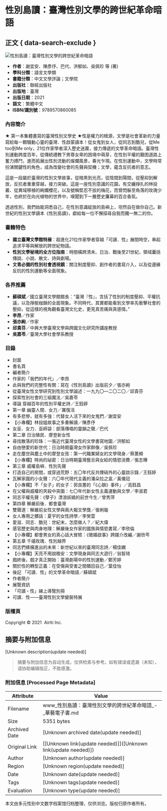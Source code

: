 # 性別島讀：臺灣性別文學的跨世紀革命暗語

## 正文 { data-search-exclude }


![性別島讀：臺灣性別文學的跨世紀革命暗語](https://www.airitibooks.com/ABCUpLoad/9789570860085.jpg)

- **作者**：謝宜安、陳彥伃、巴代、洪郁如、吳佩珍 等 (著)
- **學科分類**：語言文學類
- **書籍分類**：中文文學評論；文學院
- **出版社**：聯經出版社
- **出版地**：臺灣
- **出版日期**：2021
- **語文**：繁體中文
- **ISBN/識別號**：9789570860085

### 內容簡介

★ 第一本集體書寫的臺灣性別文學史 ★性是權力的根源，文學是社會革新的力量寫給每一顆騷動心靈的臺灣．性啟蒙讀本！從女鬼到女人，從同志到酷兒，從Me too到Me only，21位作家學者深入歷史迷霧，接力傳遞的文學革命暗語。臺灣性別運動跨度百年，從傳統禮教下男尊女卑的困境中萌芽，在性別平權的艱困道路上奮力搏鬥，進而拓展出性別流動的燦爛風景，春光乍現。在性別運動中，文學時常扮演關鍵性的角色，成為改變社會的先聲與契機；文學，蘊含反抗者的意志。

這是一段屬於臺灣的性別文學故事，從暗黑到光亮，從陰間到陽間，從壓抑到解放，反抗者重重穿越，接力突破。這是一座性別意識的花園，有交纏掙扎的林投叢、從異域移植的絢爛櫻花，以及號稱堅忍不拔的梅花，而曾閃躲至角落的玫瑰少年，也終於在向光植物的世界中，嗅聞到下一層歷史簾幕的百合香氛。

透過性別，我們始能洞悉自己，在性別意識綻放的島嶼上，坦然自在做你自己。新世紀的性別文學讀本《性別島讀》，獻給每一位不懈探尋自我而獨一無二的你。

### 書籍特色

- **國立臺灣文學館特展**：超進化21位作家學者穿越「可讀．性」展間時空，串起追求平等與解放的跨世紀物語。
- **性別文學秘境的全方位指南**：時間橫跨清末、日治、戰後至21世紀，領域囊括傳說、小說、散文、詩與劇場。
- **文青必備的性別社會透視鏡**：關注制度壓抑、創作者的書寫介入，以及從邊緣反抗的性別運動等全面現象。

### 各界推薦

- **蘇碩斌**／國立臺灣文學館館長：“臺灣『性』，含括了性別的制度壓抑、平權抗議，以及掙脫枷鎖的全面現象。不同時代，其實都能看到文學率先衝擊社會的壓抑，從這樣的視角觀看臺灣文化史，更見真苦痛與真感情。”
- **李昂**／作家
- **張亦絢**／作家
- **邱貴芬**／中興大學臺灣文學與跨國文化研究所講座教授
- **吳嘉苓**／臺灣大學社會學系教授

### 目錄

- 封面
- 書名頁
- 編者簡介
- 作家的「我們的年代」／李昂
- 此與我們的完整性有關：寫在《性別島讀》出版前夕／張亦絢
- 從臺灣女性文學研究到性別文學論述：一九九〇—二〇二〇／邱貴芬
- 探索性別社會的三組魔法／吳嘉苓
- 導論 穿越百年的性別平權史詩／王鈺婷
- 第一章 幽靈人間．女力╱厲復活
- 有多悲慘，就有多強：代替女人活下來的女鬼們／謝宜安
- 【小專欄】林投姐故事之多重解讀／陳彥伃
- 女巫．女力．巫師袋：部落傳唱的靈韻之聲／巴代
- 第二章 日治殖民．摩登新女性
- 尋找散落的珍珠：一張近代臺灣女性的文學書寫地圖／洪郁如
- 自由戀愛的新世代：日治時期臺灣女作家群像／吳佩珍
- 走在塵世與塵土中的摩登女孩：第一代職業婦女的文學現身／蔡蕙頻
- 【小專欄】時尚的祕密：日治時期臺灣藝旦與女給的情慾消費／張志樺
- 第三章 威權島嶼．性別先聲
- 打造自己的房間，或穿過荒野：五〇年代反共煙硝外的心靈啟示錄／王鈺婷
- 瓦解家國的小女聲：六〇年代現代主義的潘朵拉之盒／黃儀冠
- 【小專欄】不「女子」的女子：郭良蕙的「《心鎖》事件」／高鈺昌
- 在父權與威權的夾殺中突圍：七〇年代新女性主義運動與文學／李淑君
- 同志平權先聲：《孽子》漂浪妖嬈的前世今生／曾秀萍
- 第四章 解嚴前後．都會臺灣
- 雙聲道：解嚴前女性文學與兩大報文學獎／張俐璇
- 女人專用之髒話：夏宇的女性詩學／李癸雲
- 愛滋．同志．酷兒：世紀末，怎麼做人？／紀大偉
- 感官歷史與肉身地理：解嚴後女作家的國族與情慾書寫／李欣倫
- 【小專欄】都會男女的真心話大冒險：《徵婚啟事》跨媒介改編／謝欣芩
- 第五章 千禧玫瑰．性別越界
- 同志們蜂擁進出的未來：新世紀以來的臺灣同志詩／楊佳嫻
- 【小專欄】天亮不用說晚安：文學現身與同志大遊行／翁智琦
- 戲終後，戲才真正開始：臺灣劇場中的性別運動／鄭芳婷
- 關於性的轉型正義：在受傷與受害之間贖回自己／葉佳怡
- 後記 「可讀．性」的文學革命暗語／蘇碩斌
- 作者簡介
- 展覽資訊
- 「可讀・性」線上導覽別冊
- 可讀．性——臺灣性別文學變裝特展

### 版權頁

Copyright © 2021  Airiti Inc.
<!-- tcd_original_link https://www.airitibooks.com/Detail/Detail?PublicationID=P20220614077 -->


## 摘要与附加信息

<!-- tcd_abstract -->
[Unknown description(update needed)]
<!-- tcd_abstract_end -->

> 摘要与附加信息为自动生成，仅供检索与参考。如有错误或遗漏（未知），请协助编辑指正，不胜感激。

### 附加信息 [Processed Page Metadata]

| Attribute       | Value                                  |
|-----------------|----------------------------------------|
| Filename        | www_性別島讀：臺灣性別文學的跨世紀革命暗語_-_華藝電子書.md                             |
| Size            | 5351 bytes                           |
| Archived Date   | [Unknown archived date(update needed)]                             |
| Original Link   | [[Unknown link(update needed)]]([Unknown link(update needed)])                       |
| Author          | [Unknown author(update needed)]                               |
| Region          | [Unknown region(update needed)]                               |
| Date            | [Unknown date(update needed)]                                 |
| Tags            | [Unknown tags(update needed)]                                 |
| Evaluation            | [Unknown type(update needed)]                                 |
<!-- tcd_table_end -->

本文由多元性别中文数字档案馆归档整理，仅供浏览。版权归原作者所有。
